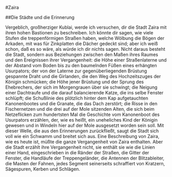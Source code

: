 #Zaira

##Die Städte und die Erinnerung



Vergeblich, großherziger Kublai, werde ich versuchen, dir die Stadt Zaira mit ihren hohen Bastionen zu beschreiben. Ich könnte dir sagen, wie viele Stufen die treppenförmigen Straßen haben, welche Wölbung die Bögen der Arkaden, mit was für Zinkplatten die Dächer gedeckt sind; aber ich weiß schon, daß es so wäre, als würde ich dir nichts sagen. Nicht daraus besteht die Stadt, sondern aus Beziehungen zwischen den Maßen ihres Raumes und den Ereignissen ihrer Vergangenheit: die Höhe einer Straßenlaterne und der Abstand vom Boden bis zu den baumelnden Füßen eines erhängten Usurpators; der von der Laterne zur gegenüberliegenden Brüstung gespannte Draht und die Girlanden, die den Weg des Hochzeitszuges der Königin schmücken; die Höhe jener Brüstung und der Sprung des Ehebrechers, der sich im Morgengrauen über sie schwingt; die Neigung einer Dachtraufe und die darauf balancierende Katze, die ins selbe Fenster schlüpft; die Schußlinie des plötzlich hinter dem Kap aufgetauchten Kanonenbootes und die Granate, die das Dach zerstört; die Risse in den Fischernetzen und die drei auf der Mole sitzenden Alten, die sich beim Netzeflicken zum hundertsten Mal die Geschichte vom Kanonenboot des Usurpators erzählen, der, wie es heißt, ein uneheliches Kind der Königin gewesen und in Windeln hier auf der Mole ausgesetzt worden sein soll.
Mit dieser Welle, die aus den Erinnerungen zurückfließt, saugt die Stadt sich voll wie ein Schwamm und breitet sich aus. Eine Beschreibung von Zaira, wie es heute ist, müßte die ganze Vergangenheit von Zaira enthalten. Aber die Stadt erzählt ihre Vergangenheit nicht, sie enthält sie wie die Linien einer Hand, eingeschrieben in die Ränder der Straßen, die Gitter der Fenster, die Handläufe der Treppengeländer, die Antennen der Blitzableiter, die Masten der Fahnen, jedes Segment seinerseits schraffiert von Kratzern, Sägespuren, Kerben und Schlägen.